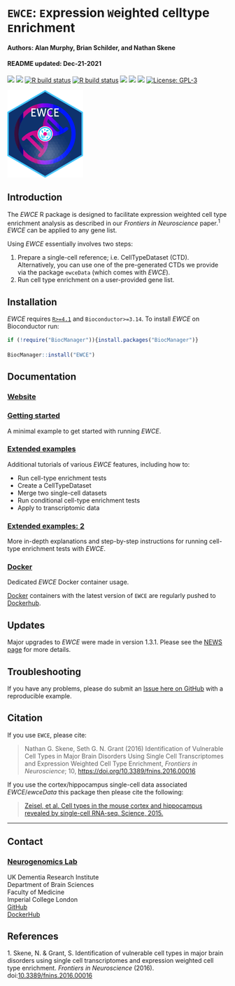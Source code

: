`EWCE`: `E`xpression `W`eighted `C`elltype `E`nrichment
================
<h4>
Authors: Alan Murphy, Brian Schilder, and Nathan Skene
</h4>
<h4>
README updated: Dec-21-2021
</h4>

<!-- To modify Package/Title/Description/Authors fields, edit the DESCRIPTION file -->

[![](https://img.shields.io/badge/devel%20version-1.3.1-black.svg)](https://github.com/NathanSkene/EWCE)
[![](https://img.shields.io/badge/release%20version-1.2.0-green.svg)](https://www.bioconductor.org/packages/EWCE)
[![R build
status](https://github.com/NathanSkene/EWCE/workflows/R-CMD-check-bioc/badge.svg)](https://github.com/NathanSkene/EWCE/actions)
[![R build
status](https://github.com/NathanSkene/EWCE/workflows/DockerHub/badge.svg)](https://github.com/NathanSkene/EWCE/actions)
[![](https://img.shields.io/github/last-commit/NathanSkene/EWCE.svg)](https://github.com/NathanSkene/EWCE/commits/master)
[![](https://codecov.io/gh/NathanSkene/EWCE/branch/master/graph/badge.svg)](https://codecov.io/gh/NathanSkene/EWCE)
[![](https://img.shields.io/badge/download-2293/total-green.svg)](https://bioconductor.org/packages/stats/bioc/EWCE)
[![License:
GPL-3](https://img.shields.io/badge/license-GPL--3-blue.svg)](https://cran.r-project.org/web/licenses/GPL-3)

<img height="200" src="https://github.com/NathanSkene/EWCE/blob/bschilder_dev/inst/hex/hex.png?raw=true">

## Introduction

The *EWCE* R package is designed to facilitate expression weighted cell
type enrichment analysis as described in our *Frontiers in Neuroscience*
paper.<sup>1</sup> *EWCE* can be applied to any gene list.

Using *EWCE* essentially involves two steps:

1.  Prepare a single-cell reference; i.e. CellTypeDataset (CTD).
    Alternatively, you can use one of the pre-generated CTDs we provide
    via the package `ewceData` (which comes with *EWCE*).  
2.  Run cell type enrichment on a user-provided gene list.

## Installation

*EWCE* requires [`R>=4.1`](https://www.r-project.org/) and
`Bioconductor>=3.14`. To install *EWCE* on Bioconductor run:

``` r
if (!require("BiocManager")){install.packages("BiocManager")}

BiocManager::install("EWCE") 
```

## Documentation

### [Website](https://nathanskene.github.io/EWCE)

### [Getting started](https://nathanskene.github.io/EWCE/articles/EWCE)

A minimal example to get started with running *EWCE*.

### [Extended examples](https://nathanskene.github.io/EWCE/articles/extended.html)

Additional tutorials of various *EWCE* features, including how to:

-   Run cell-type enrichment tests
-   Create a CellTypeDataset
-   Merge two single-cell datasets
-   Run conditional cell-type enrichment tests
-   Apply to transcriptomic data

### [Extended examples: 2](https://nathanskene.github.io/EWCE/articles/extended2.html)

More in-depth explanations and step-by-step instructions for running
cell-type enrichment tests with *EWCE*.

### [Docker](https://nathanskene.github.io/EWCE/articles/docker.html)

Dedicated *EWCE* Docker container usage.

[Docker](https://www.docker.com/) containers with the latest version of
`EWCE` are regularly pushed to
[Dockerhub](https://hub.docker.com/repository/docker/neurogenomicslab/ewce).

## Updates

Major upgrades to *EWCE* were made in version 1.3.1. Please see the
[NEWS page](https://nathanskene.github.io/EWCE/articles/news/index.html)
for more details.

## Troubleshooting

If you have any problems, please do submit an [Issue here on
GitHub](https://github.com/nathanskene/EWCE/issues) with a reproducible
example.

## Citation

If you use `EWCE`, please cite:

<!-- Modify this my editing the file: inst/CITATION  -->

> Nathan G. Skene, Seth G. N. Grant (2016) Identification of Vulnerable
> Cell Types in Major Brain Disorders Using Single Cell Transcriptomes
> and Expression Weighted Cell Type Enrichment, *Frontiers in
> Neuroscience*; 10, <https://doi.org/10.3389/fnins.2016.00016>

If you use the cortex/hippocampus single-cell data associated
*EWCE*/*ewceData* this package then please cite the following:

> [Zeisel, et al. Cell types in the mouse cortex and hippocampus
> revealed by single-cell RNA-seq. Science,
> 2015.](http://www.sciencemag.org/content/early/2015/02/18/science.aaa1934.abstract)

<hr>

## Contact

### [Neurogenomics Lab](https://www.neurogenomics.co.uk/)

UK Dementia Research Institute  
Department of Brain Sciences  
Faculty of Medicine  
Imperial College London  
[GitHub](https://github.com/neurogenomics)  
[DockerHub](https://hub.docker.com/orgs/neurogenomicslab)

## References

<div id="refs" class="references csl-bib-body" line-spacing="2">

<div id="ref-skene_2016" class="csl-entry">

<span class="csl-left-margin">1. </span><span
class="csl-right-inline">Skene, N. & Grant, S. Identification of
vulnerable cell types in major brain disorders using single cell
transcriptomes and expression weighted cell type enrichment. *Frontiers
in Neuroscience* (2016).
doi:[10.3389/fnins.2016.00016](https://doi.org/10.3389/fnins.2016.00016)</span>

</div>

</div>
